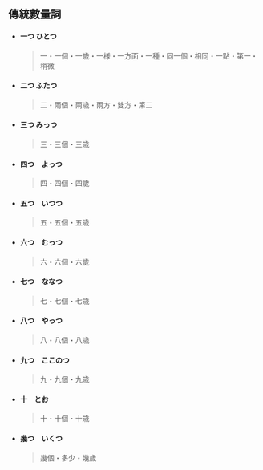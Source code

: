 ## 傳統數量詞

- #### 一つ	ひとつ

  > 一・一個・一歳・一様・一方面・一種・同一個・相同・一點・第一・稍微

- #### 二つ	ふたつ

  > 二・兩個・兩歳・兩方・雙方・第二

- #### 三つ	みっつ

  > 三・三個・三歳

- #### 四つ　よっつ

  > 四・四個・四歲

- #### 五つ　いつつ

  > 五・五個・五歳

- #### 六つ　むっつ

  > 六・六個・六歲

- #### 七つ　ななつ

  > 七・七個・七歳

- #### 八つ　やっつ

  > 八・八個・八歳

- #### 九つ　ここのつ

  > 九・九個・九歳

- #### 十　とお

  > 十・十個・十歳

- #### 幾つ　いくつ

  > 幾個・多少・幾歲

